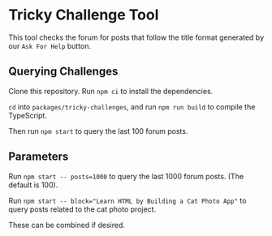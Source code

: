 # Tricky Challenge Tool

This tool checks the forum for posts that follow the title format generated by our `Ask For Help` button.

## Querying Challenges

Clone this repository. Run `npm ci` to install the dependencies.

`cd` into `packages/tricky-challenges`, and run `npm run build` to compile the TypeScript.

Then run `npm start` to query the last 100 forum posts.

## Parameters

Run `npm start -- posts=1000` to query the last 1000 forum posts. (The default is 100).

Run `npm start -- block="Learn HTML by Building a Cat Photo App"` to query posts related to the cat photo project.

These can be combined if desired.
